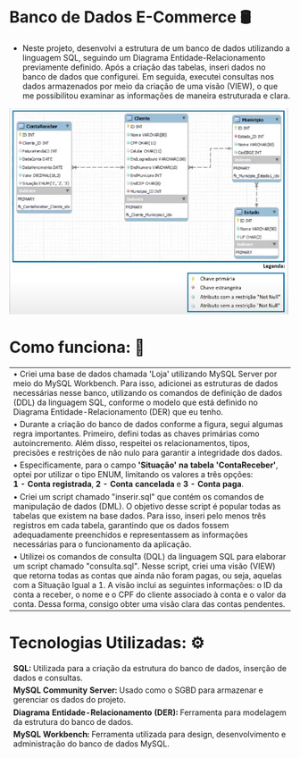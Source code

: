 # Banco de Dados E-Commerce 🛢

- Neste projeto, desenvolvi a estrutura de um banco de dados utilizando a linguagem SQL, seguindo um Diagrama Entidade-Relacionamento previamente definido. Após a criação das tabelas, inseri dados no banco de dados que configurei. Em seguida, executei consultas nos dados armazenados por meio da criação de uma visão (VIEW), o que me possibilitou examinar as informações de maneira estruturada e clara.

<div>
  <img src="Banco de Dados/DER.png" width="500px">
</div>

# Como funciona: 🎯
<table>
  <thead>
    <tbody>
      <tr>
      <td> • Criei uma base de dados chamada 'Loja' utilizando MySQL Server por meio do MySQL Workbench. Para isso, adicionei as estruturas de dados necessárias nesse banco, utilizando os comandos de definição de dados (DDL) da linguagem SQL, conforme o modelo que está definido no Diagrama Entidade-Relacionamento (DER) que eu tenho.</td>
      </tr>
      <tr> 
        <td>• Durante a criação do banco de dados conforme a figura, segui algumas regra importantes. Primeiro, defini todas as chaves primárias como autoincremento. Além disso, respeitei os relacionamentos,   tipos, precisões e restrições de não nulo para garantir a integridade dos dados. </td>
      </tr>
      <tr>
        <td> • Especificamente, para o campo <b>'Situação' na tabela 'ContaReceber'</b>, optei por utilizar o tipo ENUM, limitando os valores a três opções: <br/>  <b>1 - Conta registrada</b>, <b> 2 - Conta cancelada</b> e <b>3 - Conta paga</b>.</td>
      </tr>
      <tr>
        <td> • Criei um script chamado "inserir.sql" que contém os comandos de manipulação de dados (DML). O objetivo desse script é popular todas as tabelas que existem na base dados. Para isso, inseri pelo menos três registros em cada tabela, garantindo que os dados fossem adequadamente preenchidos e representassem as informações necessárias para o funcionamento da aplicação.</td>
      </tr>
      <tr>
        <td> • Utilizei os comandos de consulta (DQL) da linguagem SQL para elaborar um script chamado "consulta.sql". Nesse script, criei uma visão (VIEW) que retorna todas as contas que ainda não foram pagas, ou seja, aquelas com a Situação Igual a 1. A visão inclui as seguintes informações: o ID da conta a receber, o nome e o CPF do cliente associado à conta e o valor da conta. Dessa forma, consigo obter uma visão clara das contas pendentes.</td>
      </tr>
      </tbody>
  </thead>
</table>

# Tecnologias Utilizadas: ⚙️
<table>
  <thead>
    <td> <b>SQL:</b> Utilizada para a criação da estrutura do banco de dados, inserção de dados e consultas.</td>
  </thead>
  <tbody>
    <thead>
      <td> <b>MySQL Community Server:</b> Usado como o SGBD para armazenar e gerenciar os dados do projeto.</td>
    </thead>
    <thead>
      <td> <b>Diagrama Entidade-Relacionamento (DER):</b> Ferramenta para modelagem da estrutura do banco de dados.</td>
    </thead>
    <thead>
      <td> <b>MySQL Workbench:</b> Ferramenta utilizada para design, desenvolvimento e administração do banco de dados MySQL.</td>
    </thead>
  </tbody>
</table>
